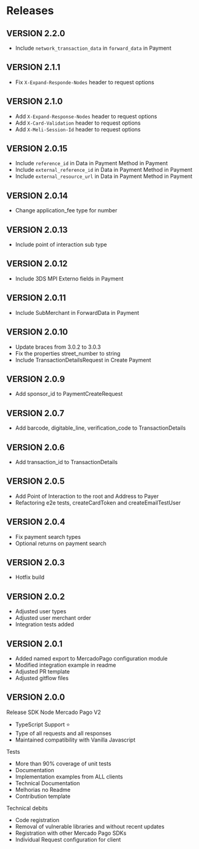 # Releases

## VERSION 2.2.0
- Include `network_transaction_data` in `forward_data` in Payment

## VERSION 2.1.1
- Fix `X-Expand-Responde-Nodes` header to request options

## VERSION 2.1.0

- Add `X-Expand-Response-Nodes` header to request options
- Add `X-Card-Validation` header to request options
- Add `X-Meli-Session-Id` header to request options

## VERSION 2.0.15

- Include `reference_id` in Data in Payment Method in Payment
- Include `external_reference_id` in Data in Payment Method in Payment
- Include `external_resource_url` in Data in Payment Method in Payment

## VERSION 2.0.14

- Change application_fee type for number

## VERSION 2.0.13

- Include point of interaction sub type

## VERSION 2.0.12

- Include 3DS MPI Externo fields in Payment

## VERSION 2.0.11

- Include SubMerchant in ForwardData in Payment

## VERSION 2.0.10

- Update braces from 3.0.2 to 3.0.3
- Fix the properties street_number to string
- Include TransactionDetailsRequest in Create Payment

## VERSION 2.0.9

- Add sponsor_id to PaymentCreateRequest

## VERSION 2.0.7

- Add barcode, digitable_line, verification_code to TransactionDetails

## VERSION 2.0.6

- Add transaction_id to TransactionDetails

## VERSION 2.0.5

- Add Point of Interaction to the root and Address to Payer
- Refactoring e2e tests, createCardToken and createEmailTestUser

## VERSION 2.0.4

- Fix payment search types
- Optional returns on payment search

## VERSION 2.0.3

- Hotfix build

## VERSION 2.0.2

- Adjusted user types
- Adjusted user merchant order
- Integration tests added

## VERSION 2.0.1

- Added named export to MercadoPago configuration module
- Modified integration example in readme
- Adjusted PR template
- Adjusted gitflow files

## VERSION 2.0.0

Release SDK Node Mercado Pago V2

- TypeScript Support ⭐️
- Type of all requests and all responses
- Maintained compatibility with Vanilla Javascript

Tests

- More than 90% coverage of unit tests
- Documentation
- Implementation examples from ALL clients
- Technical Documentation
- Melhorias no Readme
- Contribution template

Technical debits

- Code registration
- Removal of vulnerable libraries and without recent updates
- Registration with other Mercado Pago SDKs
- Individual Request configuration for client
